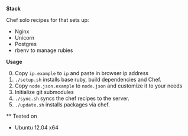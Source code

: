 **Stack**

Chef solo recipes for that sets up:

- Nginx
- Unicorn
- Postgres
- rbenv to manage rubies

**Usage**

0. Copy `ip.example` to `ip` and paste in browser ip address
1. `./setup.sh` installs base ruby, build dependencies and Chef.
2. Copy `node.json.example` to `node.json` and customize it to your needs
3. Initialize git submodules
4. `./sync.sh` syncs the chef recipes to the server.
5. `./update.sh` installs packages via chef.

** Tested on

- Ubuntu 12.04 x64
